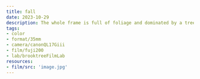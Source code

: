 ```yaml
---
title: fall
date: 2023-10-29
description: The whole frame is full of foliage and dominated by a tree with big branches covered in yellow leaves backlit by the sun and little bits of blue sky can be made out through the thicket. There's an underexposed tree with green leaves to the left and some spindly green growth near the bottom of the frame with a barely visible edge of walking path.
tags:
- color
- format/35mm
- camera/canonQL17Giii
- film/fuji200
- lab/brooktreeFilmLab
resources:
- film/src: 'image.jpg'
---
```

